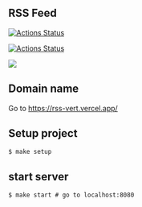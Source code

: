 ## RSS Feed

[![Actions Status](https://github.com/ponttor/frontend-project-lvl3/workflows/hexlet-check/badge.svg)](https://github.com/ponttor/frontend-project-lvl3/actions)

[![Actions Status](https://github.com/ponttor/frontend-project-lvl3/workflows/Node%20CI/badge.svg)](https://github.com/ponttor/frontend-project-lvl3/actions)

<a href="https://codeclimate.com/github/ponttor/frontend-project-lvl3/maintainability"><img src="https://api.codeclimate.com/v1/badges/7c1f0a33474e59f3d726/maintainability" /></a>


## Domain name

Go to https://rss-vert.vercel.app/

## Setup project

```
$ make setup
```

## start server

```
$ make start # go to localhost:8080
```
